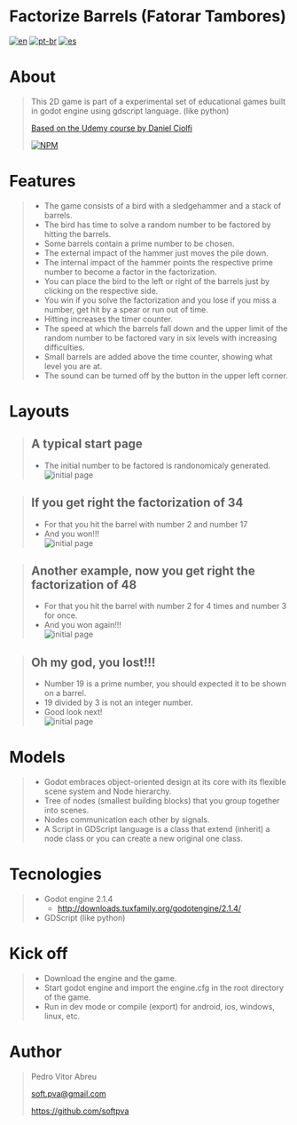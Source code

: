 # **Factorize Barrels (Fatorar Tambores)**
[![en](https://img.shields.io/badge/lang-en-red.svg)](./README.md)
[![pt-br](https://img.shields.io/badge/lang-pt--br-green.svg)](./README.pt-br.md)
[![es](https://img.shields.io/badge/lang-es-yellow.svg)](./README.es.md)
  

# About
> This 2D game is part of a experimental set of educational games built in godot engine using gdscript language. (like python)
>
> [Based on the Udemy course by Daniel Ciolfi ](https://www.udemy.com/share/101H2o3@0zyuHpubHArkGylel-tlkpuc2Z8f7BSf-UPUKMRqKbIxfDej4CiTEewmp7UrDPCV/)
>
> [![NPM](https://img.shields.io/npm/l/react)](./LICENSE) 

# Features
> - The game consists of a bird with a sledgehammer and a stack of barrels.
> - The bird has time to solve a random number to be factored by hitting the barrels.
> - Some barrels contain a prime number to be chosen.
> - The external impact of the hammer just moves the pile down.
> - The internal impact of the hammer points the respective prime number to become a factor in the factorization.
> - You can place the bird to the left or right of the barrels just by clicking on the respective side.
> - You win if you solve the factorization and you lose if you miss a number, get hit by a spear or run out of time.
> - Hitting increases the timer counter.
> - The speed at which the barrels fall down and the upper limit of the random number to be factored vary in six levels with increasing difficulties.
> - Small barrels are added above the time counter, showing what level you are at.
> - The sound can be turned off by the button in the upper left corner.



# Layouts
> ## A typical start page
> - The initial number to be factored is randonomicaly generated.
> ![initial page](./readmeImages/initial_page.gif)

> ## If you get right the factorization of 34
> - For that you hit the barrel with number 2 and number 17
> - And you won!!!  
> ![initial page](./readmeImages/Get_34.gif)

> ## Another example, now you get right the factorization of 48
> - For that you hit the barrel with number 2 for 4 times and number 3 for once.
> - And you won again!!!  
> ![initial page](./readmeImages/Get_48.gif)

> ## Oh my god, you lost!!!
> - Number 19 is a prime number, you should expected it to be shown on a barrel.
> - 19 divided by 3 is not an integer number.
> - Good look next!  
> ![initial page](./readmeImages/bum_152.gif)


# Models
> - Godot embraces object-oriented design at its core with its flexible scene system and Node hierarchy.
> - Tree of nodes (smallest building blocks) that you group together into scenes. 
> - Nodes communication each other by signals. 
> - A Script in GDScript language is a class that extend (inherit) a node class or you can create a new original one class.

# Tecnologies
> - Godot engine 2.1.4
>     - http://downloads.tuxfamily.org/godotengine/2.1.4/
> - GDScript (like python)

# Kick off
> - Download the engine and the game.
> - Start godot engine and import the engine.cfg in the root directory of the game.
> - Run in dev mode or compile (export) for android, ios, windows, linux, etc.

# Author
> Pedro Vitor Abreu
>
> <soft.pva@gmail.com>
>
> <https://github.com/softpva>
>






